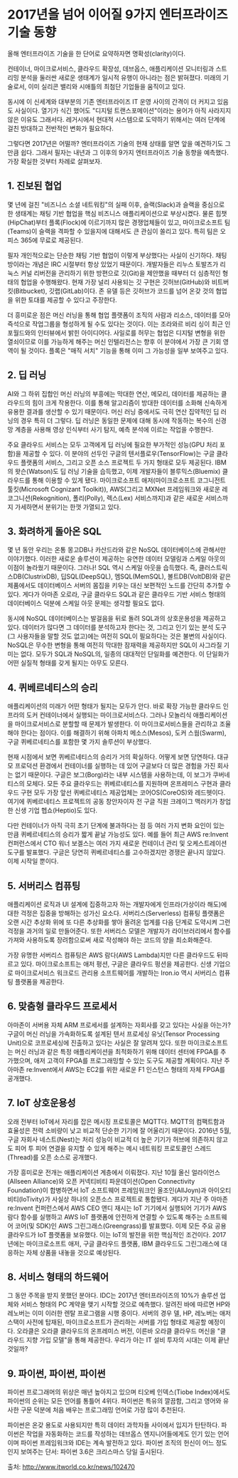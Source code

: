 # 2017년을 넘어 이어질 9가지 엔터프라이즈 기술 동향

올해 엔터프라이즈 기술을 한 단어로 요약하자면 명확성(clarity)이다.

컨테이너, 마이크로서비스, 클라우드 확장성, 데브옵스, 애플리케이션 모니터링과 스트리밍 분석을 둘러싼 새로운 생태계가 일시적 유행이 아니라는 점은 밝혀졌다. 미래의 기술로서, 이미 실리콘 밸리와 시애틀의 최첨단 기업들을 움직이고 있다.

동시에 이 신세계와 대부분의 기존 엔터프라이즈 IT 운영 사이의 간격이 더 커지고 있음도 사실이다. 열기가 식긴 했어도 "디지털 트랜스포메이션"이라는 용어가 아직 사라지지 않은 이유도 그래서다. 레거시에서 현대적 시스템으로 도약하기 위해서는 여러 단계에 걸친 방대하고 전반적인 변화가 필요하다.

그렇다면 2017년은 어떨까? 엔터프라이즈 기술의 현재 상태를 알면 앞을 예견하기도 그만큼 쉽다. 그래서 필자는 내년과 그 이후의 9가지 엔터프라이즈 기술 동향을 예측했다. 가장 확실한 것부터 차례로 살펴보자.

## 1. 진보된 협업
몇 년에 걸친 "비즈니스 소셜 네트워킹"의 실패 이후, 슬랙(Slack)과 슬랙을 중심으로 한 생태계는 채팅 기반 협업을 핵심 비즈니스 애플리케이션으로 부상시켰다. 물론 힙챗(HipChat)부터 플록(Flock)에 이르기까지 많은 경쟁업체들이 있고, 마이크로소프트 팀(Teams)이 슬랙을 격파할 수 있을지에 대해서도 큰 관심이 쏠리고 있다. 특히 팀은 오피스 365에 무료로 제공된다.

필자 개인적으로는 단순한 채팅 기반 협업이 이렇게 부상했다는 사실이 신기하다. 채팅방이라는 개념은 IRC 시절부터 항상 있었기 때문이다. 개발자들은 리누스 토발즈가 리눅스 커널 리버전을 관리하기 위한 방편으로 깃(Git)을 제안했을 때부터 더 심층적인 형태의 협업을 수행해왔다. 현재 가장 널리 사용되는 깃 구현은 깃허브(GitHub)와 비트버킷(Bitbucket), 깃랩(GitLab)이다. 존 유델 등은 깃허브가 코드를 넘어 온갖 것의 협업을 위한 토대를 제공할 수 있다고 주장한다.

더 흥미로운 점은 머신 러닝을 통해 협업 플랫폼이 조직의 사람과 리소스, 데이터를 모아 즉석으로 작업그룹을 형성하게 될 수도 있다는 것이다. 이는 조라와르 비리 싱이 최근 인포월드와의 인터뷰에서 밝힌 아이디어다. 사일로를 허무는 협업은 디지털 변형을 위한 열쇠이므로 이를 가능하게 해주는 머신 인텔리전스는 향후 이 분야에서 가장 큰 기회 영역이 될 것이다. 플록은 "매직 서치" 기능을 통해 이미 그 가능성을 일부 보여주고 있다.

## 2. 딥 러닝
AI와 그 하위 집합인 머신 러닝의 부흥에는 막대한 연산, 메모리, 데이터를 제공하는 클라우드의 힘이 크게 작용한다. 이를 통해 알고리즘이 방대한 데이터를 소화해 신속하게 유용한 결과를 생산할 수 있기 때문이다. 머신 러닝 중에서도 극히 연산 집약적인 딥 러닝의 경우 특히 더 그렇다. 딥 러닝은 동일한 문제에 대해 동시에 작동하는 복수의 신경망 계층을 사용해 영상 인식부터 사기 탐지, 예측 분석에 이르는 작업을 수행한다.

주요 클라우드 서비스는 모두 고객에게 딥 러닝에 필요한 부가적인 성능(GPU 처리 포함)을 제공할 수 있다. 이 분야의 선두인 구글의 텐서플로우(TensorFlow)는 구글 클라우드 플랫폼의 서비스, 그리고 오픈 소스 프로젝트 두 가지 형태로 모두 제공된다. IBM의 왓슨(Watson)도 딥 러닝 기술을 습득했고, 이제 개발자들이 블루믹스(Bluemix) 클라우드를 통해 이용할 수 있게 됐다. 마이크로소프트 애저(마이크로소프트 코그니전트 툴킷(Microsoft Cognizant Toolkit)), AWS(그리고 MXNet 프레임워크와 새로운 레코그니션(Rekognition), 폴리(Polly), 렉스(Lex) 서비스까지)과 같은 새로운 서비스까지 가세하면서 분위기는 한껏 가열되고 있다.

## 3. 화려하게 돌아온 SQL
몇 년 동안 우리는 온통 몽고DB나 카산드라와 같은 NoSQL 데이터베이스에 관해서만 이야기했다. 이러한 새로운 솔루션이 제공하는 유연한 데이터 모델링과 스케일 아웃의 이점이 놀라웠기 때문이다. 그러나! SQL 역시 스케일 아웃을 습득했다. 즉, 클러스트릭스DB(ClustrixDB), 딥SQL(DeepSQL), 멤SQL(MemSQL), 볼트DB(VoltDB)와 같은 제품에서도 데이터베이스 서버의 몸집을 키우는 대신 보편적인 노드를 간단히 추가할 수 있다. 게다가 아마존 오로라, 구글 클라우드 SQL과 같은 클라우드 기반 서비스 형태의 데이터베이스 덕분에 스케일 아웃 문제는 생각할 필요도 없다.

동시에 NoSQL 데이터베이스는 발걸음을 뒤로 돌려 SQL과의 상호운용성을 제공하고 있다. 데이터가 많다면 그 데이터를 분석하고자 한다는 것, 그리고 인기 있는 분석 도구(그 사용자들을 말할 것도 없고)에는 여전히 SQL이 필요하다는 것은 불변의 사실이다. NoSQL은 무수한 변형을 통해 여전히 막대한 잠재력을 제공하지만 SQL이 사그라질 기미는 없다. 모두가 SQL과 NoSQL의, 일종의 대대적인 단일화를 예견한다. 이 단일화가 어떤 실질적 형태를 갖게 될지는 아무도 모른다.

## 4. 퀴베르네티스의 승리

애플리케이션의 미래가 어떤 형태가 될지는 모두가 안다. 바로 확장 가능한 클라우드 인프라의 도커 컨테이너에서 실행되는 마이크로서비스다. 그러나 모놀리식 애플리케이션을 마이크로서비스로 분할할 때 문제가 발생한다. 이 마이크로서비스들을 관리하고 조율해야 한다는 점이다. 이를 해결하기 위해 아파치 메소스(Mesos), 도커 스웜(Swarm), 구글 퀴베르네티스를 포함한 몇 가지 솔루션이 부상했다.

현재 시점에서 보면 퀴베르네티스의 승리가 거의 확실하다. 어떻게 보면 당연하다. 대규모 프로덕션 환경에서 컨테이너를 실행하는 데 있어 구글보다 더 많은 경험을 가진 회사는 없기 때문이다. 구글은 보그(Borg)라는 내부 시스템을 사용하는데, 이 보그가 쿠버네티스의 모체다. 모든 주요 클라우드는 퀴베르네티스를 지원하며 온프레미스 구현과 클라우드 구현 모두 가장 앞선 퀴베르네티스 제공업체는 코어OS(CoreOS)와 레드헷이다. 여기에 퀴베르네티스 프로젝트의 공동 창안자이자 전 구글 직원 크레이그 맥러키가 창업한 신생 기업 헵쇼(Heptio)도 있다.

다만 컨테이너가 아직 극히 초기 단계에 불과하다는 점 등 여러 가지 변화 요인이 있는 만큼 퀴베르네티스의 승리가 짧게 끝날 가능성도 있다. 예를 들어 최근 AWS re:Invent 컨퍼런스에서 CTO 워너 보겔스는 여러 가지 새로운 컨테이너 관리 및 오케스트레이션 도구를 발표했다. 구글은 당연히 퀴베르네티스를 고수하겠지만 경쟁은 끝나지 않았다. 이제 시작일 뿐이다.

## 5. 서버리스 컴퓨팅
애플리케이션 로직과 UI 설계에 집중하고자 하는 개발자에게 인프라(가상이라 해도)에 대한 걱정은 집중을 방해하는 성가신 요소다. 서버리스(Serverless) 컴퓨팅 플랫폼은 오랜 시간 추상화 위에 또 다른 추상화를 쌓아 올려온 업계를 다음 단계로 도약시켜 그런 걱정을 과거의 일로 만들어준다. 또한 서버리스 모델은 개발자가 라이브러리에서 함수를 가져와 사용하도록 장려함으로써 새로 작성해야 하는 코드의 양을 최소화해준다.

가장 유명한 서버리스 컴퓨팅은 AWS 람다(AWS Lambda)지만 다른 클라우드도 뒤따르고 있다. 마이크로소프트는 애저 펑션, 구글은 클라우드 펑션을 제공한다. 신생 기업으로 마이크로서비스 워크로드 관리용 소프트웨어를 개발하는 Iron.io 역시 서버리스 컴퓨팅 플랫폼을 제공한다.

## 6. 맞춤형 클라우드 프로세서
아마존이 서버용 자체 ARM 프로세서를 설계하는 자회사를 갖고 있다는 사실을 아는가? 구글이 머신 러닝을 가속화하도록 설계된 텐서 프로세싱 유닛(Tensor Processing Unit)으로 코프로세싱에 진출하고 있다는 사실은 잘 알려져 있다. 또한 마이크로소프트는 머신 러닝과 같은 특정 애플리케이션을 최적화하기 위해 데이터 센터에 FPGA를 추가했으며, 애저 고객이 FPGA를 프로그래밍할 수 있는 도구도 제공할 계획이다. 지난 주 아마존 re:Invent에서 AWS는 EC2를 위한 새로운 F1 인스턴스 형태의 자체 FPGA를 공개했다.

## 7. IoT 상호운용성
오래 전부터 IoT에서 자리를 잡은 메시징 프로토콜은 MQTT다. MQTT의 컴팩트함과 효율성은 전력 소비량이 낮고 비교적 단순한 기기에 잘 어울리기 때문이다. 2016년 5월, 구글 자회사 네스트(Nest)는 처리 성능이 비교적 더 높은 기기가 허브에 의존하지 않고도 피어 투 피어 연결을 유지할 수 있게 해주는 메시 네트워킹 프로토콜인 스레드(Thread)를 오픈 소스로 공개했다.

가장 흥미로운 전개는 애플리케이션 계층에서 이뤄졌다. 지난 10월 올신 얼라이언스(Allseen Alliance)와 오픈 커넥티비티 파운데이션(Open Connectivity Foundation)이 합병하면서 IoT 소프트웨어 프레임워크인 올조인(AllJoyn)과 아이오티비티(IoTivity)가 사실상 하나의 오픈소스 프로젝트로 통합됐다. 게다가 지난 주 아마존 re:Invent 컨퍼런스에서 AWS CEO 앤디 재시는 IoT 기기에서 실행되어 기기가 AWS 람다 함수를 실행하고 AWS IoT 플랫폼에 안전하게 연결할 수 있도록 해주는 소프트웨어 코어(및 SDK)인 AWS 그린그래스(Greengrass)를 발표했다. 이제 모든 주요 공용 클라우드가 IoT 플랫폼을 보유했다. 이는 IoT의 발전을 위한 핵심적인 조건이다. 2017년에는 마이크로소프트 애저, 구글 클라우드 플랫폼, IBM 클라우드도 그린그래스에 대응하는 자체 상품을 내놓을 것으로 예상된다.

## 8. 서비스 형태의 하드웨어
그 동안 주목을 받지 못했던 분야다. IDC는 2017년 엔터프라이즈의 10%가 솔루션 업체와 서비스 형태의 PC 계약을 맺기 시작할 것으로 예측했다. 알려진 바에 따르면 HP와 레노버는 이미 이러한 렌탈 프로그램을 시행 중이다. 서버의 경우 델, HP, 레노버는 애저 스택이 사전에 탑재된, 마이크로소프트가 관리하는 서버를 가입 형태로 제공할 예정이다. 오라클은 오라클 클라우드의 온프레미스 버전, 이른바 오라클 클라우드 머신을 "클라우드 지향 가입 모델"을 통해 제공한다. 우리가 아는 IT 설비 투자의 시대는 이제 끝난 것일까?

## 9. 파이썬, 파이썬, 파이썬
파이썬 프로그래머의 위상은 매년 높아지고 있으며 티오베 인덱스(Tiobe Index)에서도 파이썬의 순위는 모든 언어를 통틀어 4위다. 파이썬은 특유의 깔끔함, 그리고 영어와 유사한 구문 덕분에 처음 배우는 프로그래밍 언어로 가장 많이 추천된다.

파이썬은 온갖 용도로 사용되지만 특히 데이터 과학자들 사이에서 입지가 탄탄하다. 파이썬은 작업을 자동화하는 코드를 작성하는 데브옵스 엔지니어들에게도 인기 있는 언어이며 파이썬 프레임워크와 IDE는 계속 발전하고 있다. 파이썬 조직의 헌신이 어느 정도인지 보여주는 단서: 파이썬 3.6은 크리스마스 당일 출시된다.

출처: http://www.itworld.co.kr/news/102470
